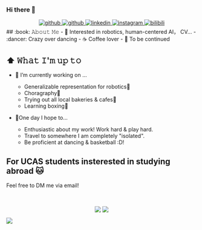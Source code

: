 ### Hi there 👋

<!--
**Cassie-Lim/cassie-lim** is a ✨ _special_ ✨ repository because its `README.md` (this file) appears on your GitHub profile.

Here are some ideas to get you started:

- 🔭 I’m currently working on ...
- 🌱 I’m currently learning ...
- 👯 I’m looking to collaborate on ...
- 🤔 I’m looking for help with ...
- 💬 Ask me about ...
- 📫 How to reach me: ...
- 😄 Pronouns: ...
- ⚡ Fun fact: ...
-->

<div align="center">
<a href="mailto:cassielin0910@gmail.com" target="_blank">
<img src=https://img.shields.io/badge/Gmail-D14836?style=for-the-badge&logo=gmail&logoColor=white alt=github style="margin-bottom: 5px;" />
</a>
<a href="https://github.com/Cassie-Lim" target="_blank">
<img src=https://img.shields.io/badge/github-%2324292e.svg?&style=for-the-badge&logo=github&logoColor=white alt=github style="margin-bottom: 5px;" />
</a>
<a href="https://www.linkedin.com/in/mlin365/" target="_blank">
<img src=https://img.shields.io/badge/linkedin-%231E77B5.svg?&style=for-the-badge&logo=linkedin&logoColor=white alt=linkedin style="margin-bottom: 5px;" />
</a>
<a href="[https://instagram.com/utkarsh_champ](https://www.instagram.com/cassie_lin0910/)" target="_blank">
<img src=https://img.shields.io/badge/Instagram-E4405F?style=for-the-badge&logo=instagram&logoColor=white alt=instagram style="margin-bottom: 5px;" />
</a>  
<a href="https://space.bilibili.com/606495876" target="_blank">
<img src=https://img.shields.io/badge/bilibili-%2300acee.svg?&style=for-the-badge&logo=bilibili&logoColor=white alt=bilibili style="margin-bottom: 5px;" />
</a> 
</div>  
## :book: 𝙰𝚋𝚘𝚞𝚝 𝙼𝚎
- 🌟 Interested in robotics, human-centered AI， CV... 
- :dancer: Crazy over dancing
- ☕ Coffee lover
- 🌈 To be continued

## ⬆ 𝚆𝚑𝚊𝚝 𝙸'𝚖 𝚞𝚙 𝚝𝚘
- 🎯 I’m currently working on ...
  - Generalizable representation for robotics🤖
  - Choragraphy🤔
  - Trying out all local bakeries & cafes🥯
  - Learning boxing🥊
    

- 🤞One day I hope to...
  - Enthusiastic about my work! Work hard & play hard.
  - Travel to somewhere I am completely "isolated".
  - Be proficient at dancing & basketball :D!
  
## For UCAS students insterested in studying abroad 🐱
Feel free to DM me via email!

<br>
<p align=center>
  <div align=center>
    <img max-width="40%" align="center" src="https://github-readme-streak-stats.herokuapp.com/?user=Cassie-Lim&hide_border=true&date_format=M%20j%5B%2C%20Y%5D">
    <img max-width="40%" align="center" src="https://github-readme-stats.vercel.app/api?username=Cassie-Lim&show_icons=true&hide_border=true">
  </div>
</p>

![](https://komarev.com/ghpvc/?username=Cassie-Lim&color=yellow)
